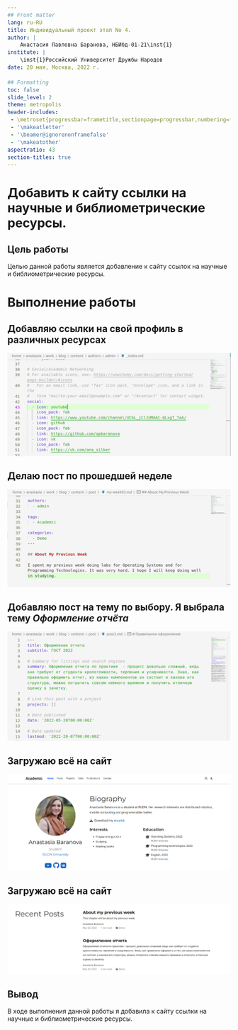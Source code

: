 ```yaml
---
## Front matter
lang: ru-RU
title: Индивидуальный проект этап No 4.
author: |
    Анастасия Павловна Баранова, НБИбд-01-21\inst{1}
institute: |
	\inst{1}Российский Университет Дружбы Народов
date: 20 мая, Москва, 2022 г.

## Formatting
toc: false
slide_level: 2
theme: metropolis
header-includes: 
 - \metroset{progressbar=frametitle,sectionpage=progressbar,numbering=fraction}
 - '\makeatletter'
 - '\beamer@ignorenonframefalse'
 - '\makeatother'
aspectratio: 43
section-titles: true
---
```


# Добавить к сайту ссылки на научные и библиометрические ресурсы.

## Цель работы

Целью данной работы является добавление к сайту ссылoк на научные и библиометрические ресурсы.

# Выполнение работы

## Добавляю ссылки на свой профиль в различных ресурсах

![Добавляю ссылки на свой профиль в различных ресурсах](../report/image/ip04_1.png)

## Делаю пост по прошедшей неделе

![Делаю пост по прошедшей неделе](../report/image/ip04_2.png)

## Добавляю пост на тему по выбору. Я выбрала тему *Оформление отчёта*

![Делаю пост по прошедшей неделе](../report/image/ip04_3.png)

## Загружаю всё на сайт

![Загружаю всё на сайт.](../report/image/ip04_4.png)

## Загружаю всё на сайт

![Загружаю всё на сайт.](../report/image/ip04_5.png)

## Вывод

В ходе выполнения данной работы я добавила к сайту ссылки на научные и библиометрические ресурсы.